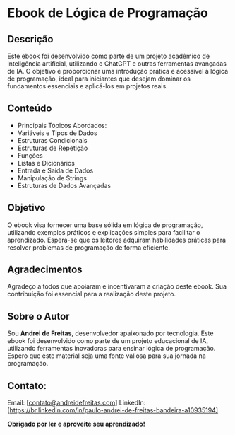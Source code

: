 # Ebook de Lógica de Programação

## Descrição
Este ebook foi desenvolvido como parte de um projeto acadêmico de inteligência artificial, utilizando o ChatGPT e outras ferramentas avançadas de IA. O objetivo é proporcionar uma introdução prática e acessível à lógica de programação, ideal para iniciantes que desejam dominar os fundamentos essenciais e aplicá-los em projetos reais.

## Conteúdo
- Principais Tópicos Abordados:
- Variáveis e Tipos de Dados
- Estruturas Condicionais
- Estruturas de Repetição
- Funções
- Listas e Dicionários
- Entrada e Saída de Dados
- Manipulação de Strings
- Estruturas de Dados Avançadas
 
## Objetivo
O ebook visa fornecer uma base sólida em lógica de programação, utilizando exemplos práticos e explicações simples para facilitar o aprendizado. Espera-se que os leitores adquiram habilidades práticas para resolver problemas de programação de forma eficiente.

## Agradecimentos
Agradeço a todos que apoiaram e incentivaram a criação deste ebook. Sua contribuição foi essencial para a realização deste projeto.

## Sobre o Autor
Sou __Andrei de Freitas__, desenvolvedor apaixonado por tecnologia. Este ebook foi desenvolvido como parte de um projeto educacional de IA, utilizando ferramentas inovadoras para ensinar lógica de programação. Espero que este material seja uma fonte valiosa para sua jornada na programação.

## Contato:

Email: [contato@andreidefreitas.com]
LinkedIn: [https://br.linkedin.com/in/paulo-andrei-de-freitas-bandeira-a10935194]

__Obrigado por ler e aproveite seu aprendizado!__
